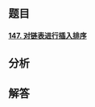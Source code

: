 ## 题目

#### [147. 对链表进行插入排序](https://leetcode-cn.com/problems/insertion-sort-list/)



## 分析



## 解答

```go
```

